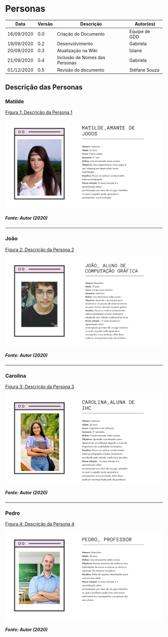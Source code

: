 # Personas

Data | Versão | Descrição | Autor(es)
---- | ---- | ----| -----
16/09/2020 | 0.0 | Criação do Documento | Equipe de GDD
19/09/2020 | 0.2 | Desenvolvimento | Gabriela
20/09/2020 | 0.3 | Atualização na Wiki | Iolane
21/09/2020 | 0.4 | Inclusão de Nomes das Personas | Gabriela
01/12/2020 | 0.5 | Revisão do documento | Stéfane Souza


## Descrição das Personas

### Matilde
[Figura 1: Descrição da Persona 1](./img/personas/persona-1.jpg)

![persona 1](./img/personas/persona-1.jpg)

##### Fonte: Autor (2020)

______

### João

[Figura 2:  Descrição da Persona 2](./img/personas/persona-2.jpg)

![persona 2](./img/personas/persona-2.jpg)

##### Fonte: Autor (2020)

______

### Carolina

[Figura 3: Descrição da Persona 3](./img/personas/persona-3.jpg)

![persona 3](./img/personas/persona-3.jpg)

##### Fonte: Autor (2020)

______

### Pedro

[Figura 4: Descrição da Persona 4](./img/personas/persona-4.png)

![persona 4](./img/personas/persona-4.png)

##### Fonte: Autor (2020)